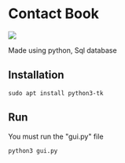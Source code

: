 <h1>Contact Book</h1>
<img src='https://github.com/user-attachments/assets/59e693f7-bdec-411f-a161-e787101a2117
'>
<p>Made using python, Sql database</p>

<h2>Installation</h2>
<code>sudo apt install python3-tk</code>

<h2>Run</h2>
<p>You must run the "gui.py" file</p>
<code>python3 gui.py</code>
